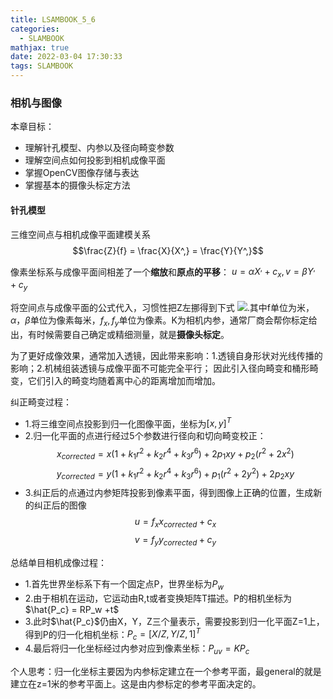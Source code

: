 ```yaml
---
title: LSAMBOOK_5_6
categories:
  - SLAMBOOK
mathjax: true
date: 2022-03-04 17:30:33
tags: SLAMBOOK
---
```


### 相机与图像
本章目标：
- 理解针孔模型、内参以及径向畸变参数
- 理解空间点如何投影到相机成像平面
- 掌握OpenCV图像存储与表达
- 掌握基本的摄像头标定方法

#### 针孔模型
三维空间点与相机成像平面建模关系
$$\frac{Z}{f} =  \frac{X}{X^,} = \frac{Y}{Y^,}$$

像素坐标系与成像平面间相差了一个**缩放**和**原点的平移**： $u = \alpha X^, + c_x, v=\beta Y^, + c_y$

将空间点与成像平面的公式代入，习惯性把Z左挪得到下式
![](images/03_04_1.png).其中f单位为米，$\alpha，\beta$单位为像素每米，$f_x,f_y$单位为像素。K为相机内参，通常厂商会帮你标定给出，有时候需要自己确定或精细测量，就是**摄像头标定**。

为了更好成像效果，通常加入透镜，因此带来影响：1.透镜自身形状对光线传播的影响；2.机械组装透镜与成像平面不可能完全平行； 因此引入径向畸变和桶形畸变，它们引入的畸变均随着离中心的距离增加而增加。

纠正畸变过程：
- 1.将三维空间点投影到归一化图像平面，坐标为$[x,y]^T$
- 2.归一化平面的点进行经过5个参数进行径向和切向畸变校正：
$$x_{corrected} = x(1+k_1r^2+k_2r^4+k_3r^6) +2p_1xy +p_2(r^2+2x^2) $$
$$y_{corrected} = y(1+k_1r^2 +k_2r^4+k_3r^6)+p_1(r^2+2y^2)+2p_2xy$$
- 3.纠正后的点通过内参矩阵投影到像素平面，得到图像上正确的位置，生成新的纠正后的图像
$$u=f_xx_{corrected}+c_x$$
$$v=f_yy_{corrected}+c_y$$

总结单目相机成像过程：
- 1.首先世界坐标系下有一个固定点P，世界坐标为$P_w$
- 2.由于相机在运动，它运动由R,t或者变换矩阵T描述。P的相机坐标为$\hat{P_c} = RP_w +t$
- 3.此时$\hat{P_c}$仍由X，Y，Z三个量表示，需要投影到归一化平面Z=1上，得到P的归一化相机坐标：$P_c=[X/Z,Y/Z,1]^T$
- 4.最后将归一化坐标经过内参对应到像素坐标：$P_{uv}=KP_c$


个人思考：归一化坐标主要因为内参标定建立在一个参考平面，最general的就是建立在z=1米的参考平面上。这是由内参标定的参考平面决定的。